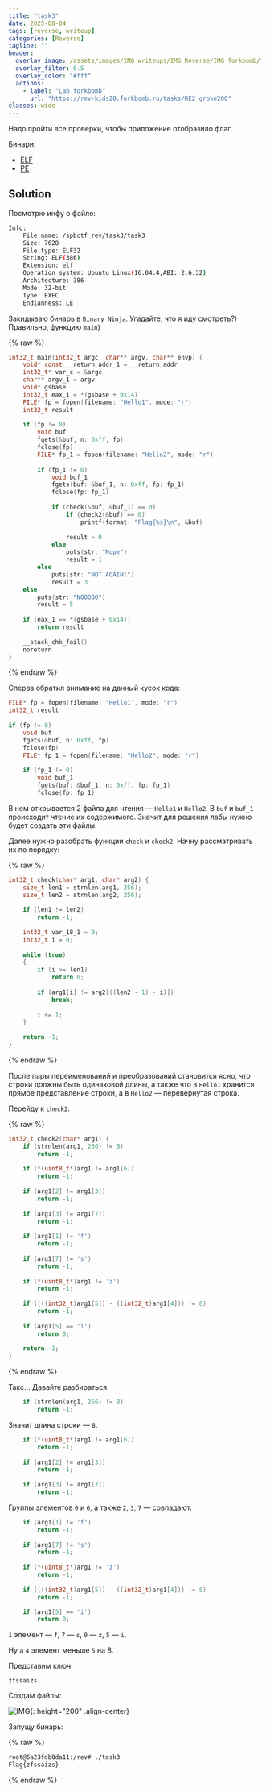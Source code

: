 ```yaml
---
title: "task3"
date: 2025-08-04
tags: [reverse, writeup]  
categories: [Reverse]
tagline: ""
header:
  overlay_image: /assets/images/IMG_writeups/IMG_Reverse/IMG_forkbomb/forkbomb_logo.jpg
  overlay_filter: 0.5 
  overlay_color: "#fff"
  actions:
    - label: "Lab forkbomb"
      url: "https://rev-kids20.forkbomb.ru/tasks/RE2_groke200"
classes: wide
---
```


Надо пройти все проверки, чтобы приложение отобразило флаг.

Бинари:

- [ELF](https://rev-kids20.forkbomb.ru/files/rev/re2/task3)
- [PE](https://rev-kids20.forkbomb.ru/files/rev/re2/task3.exe)

## Solution

Посмотрю инфу о файле:

```bash                                                     
Info:
    File name: /spbctf_rev/task3/task3
    Size: 7628
    File type: ELF32
    String: ELF(386)
    Extension: elf
    Operation system: Ubuntu Linux(16.04.4,ABI: 2.6.32)
    Architecture: 386
    Mode: 32-bit
    Type: EXEC
    Endianness: LE
```

Закидываю бинарь в `Binary Ninja`. Угадайте, что я иду смотреть?) Правильно, функцию `main`)

{% raw %}
```c
int32_t main(int32_t argc, char** argv, char** envp) {
    void* const __return_addr_1 = __return_addr
    int32_t* var_c = &argc
    char** argv_1 = argv
    void* gsbase
    int32_t eax_1 = *(gsbase + 0x14)
    FILE* fp = fopen(filename: "Hello1", mode: "r")
    int32_t result
    
    if (fp != 0)
        void buf
        fgets(&buf, n: 0xff, fp)
        fclose(fp)
        FILE* fp_1 = fopen(filename: "Hello2", mode: "r")
        
        if (fp_1 != 0)
            void buf_1
            fgets(buf: &buf_1, n: 0xff, fp: fp_1)
            fclose(fp: fp_1)
            
            if (check(&buf, &buf_1) == 0)
                if (check2(&buf) == 0)
                    printf(format: "Flag{%s}\n", &buf)
                
                result = 0
            else
                puts(str: "Nope")
                result = 1
        else
            puts(str: "NOT AGAIN!")
            result = 3
    else
        puts(str: "NOOOOO")
        result = 5
    
    if (eax_1 == *(gsbase + 0x14))
        return result
    
    __stack_chk_fail()
    noreturn
}
```
{% endraw %}

Сперва обратил внимание на данный кусок кода:

```c
FILE* fp = fopen(filename: "Hello1", mode: "r")
int32_t result
    
if (fp != 0)
	void buf
    fgets(&buf, n: 0xff, fp)
    fclose(fp)
    FILE* fp_1 = fopen(filename: "Hello2", mode: "r")
        
	if (fp_1 != 0)
		void buf_1
        fgets(buf: &buf_1, n: 0xff, fp: fp_1)
        fclose(fp: fp_1)
```

В нем открывается 2 файла для чтения — `Hello1` и `Hello2`. В `buf` и `buf_1` происходит чтение их содержимого. Значит для решения лабы нужно будет создать эти файлы.

Далее нужно разобрать функции `check` и `check2`. Начну рассматривать их по порядку:

{% raw %}
```c
int32_t check(char* arg1, char* arg2) {
    size_t len1 = strnlen(arg1, 256);
    size_t len2 = strnlen(arg2, 256);
    
    if (len1 != len2)
        return -1;
    
    int32_t var_18_1 = 0;
    int32_t i = 0;
    
    while (true)
    {
        if (i >= len1)
            return 0;
        
        if (arg1[i] != arg2[((len2 - 1) - i)])
            break;
        
        i += 1;
    }
    
    return -1;
}
```
{% endraw %}

После пары переименований и преобразований становится ясно, что строки должны быть одинаковой длины, а также что в `Hello1` хранится прямое представление строки, а в `Hello2` — перевернутая строка.

Перейду к `check2`:

{% raw %}
```c
int32_t check2(char* arg1) {
    if (strnlen(arg1, 256) != 8)
        return -1;
    
    if (*(uint8_t*)arg1 != arg1[6])
        return -1;
    
    if (arg1[2] != arg1[3])
        return -1;
    
    if (arg1[3] != arg1[7])
        return -1;
    
    if (arg1[1] != 'f')
        return -1;
    
    if (arg1[7] != 's')
        return -1;
    
    if (*(uint8_t*)arg1 != 'z')
        return -1;
    
    if ((((int32_t)arg1[5]) - ((int32_t)arg1[4])) != 8)
        return -1;
    
    if (arg1[5] == 'i')
        return 0;
    
    return -1;
}
```
{% endraw %}

Такс... Давайте разбираться:

```c
    if (strnlen(arg1, 256) != 8)
        return -1;
```

Значит длина строки — `8`.

```c
    if (*(uint8_t*)arg1 != arg1[6])
        return -1;
    
    if (arg1[2] != arg1[3])
        return -1;
    
    if (arg1[3] != arg1[7])
        return -1;
```

Группы элементов `0` и `6`, а также `2`, `3`, `7` — совпадают.

```c
	if (arg1[1] != 'f')
        return -1;
    
    if (arg1[7] != 's')
        return -1;
    
    if (*(uint8_t*)arg1 != 'z')
        return -1;
        
    if ((((int32_t)arg1[5]) - ((int32_t)arg1[4])) != 8)
        return -1;

    if (arg1[5] == 'i')
        return 0;
```

`1` элемент — `f`, `7` — `s`, `0` — `z`, `5` — `i`.

Ну а `4` элемент меньше `5` на 8.

Представим ключ:

```
zfssaizs
```

Создам файлы:

![IMG](/assets/images/IMG_writeups/IMG_Reverse/IMG_forkbomb/IMG_task3/1.png){: height="200" .align-center}

Запущу бинарь:

{% raw %}
```bash
root@6a23fdb0da11:/rev# ./task3
Flag{zfssaizs}
```
{% endraw %}
